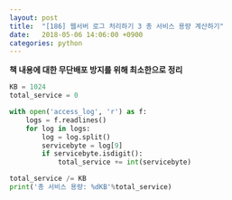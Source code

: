 ```yaml
---
layout: post
title:  "[186] 웹서버 로그 처리하기 3 총 서비스 용량 계산하기"
date:   2018-05-06 14:06:00 +0900
categories: python
---
```


**책 내용에 대한 무단배포 방지를 위해 최소한으로 정리**

```python
KB = 1024
total_service = 0

with open('access_log', 'r') as f:
	logs = f.readlines()
	for log in logs:
		log = log.split()
		servicebyte = log[9]
		if servicebyte.isdigit():
			total_service += int(servicebyte)

total_service /= KB
print('총 서비스 용량: %dKB'%total_service)
```